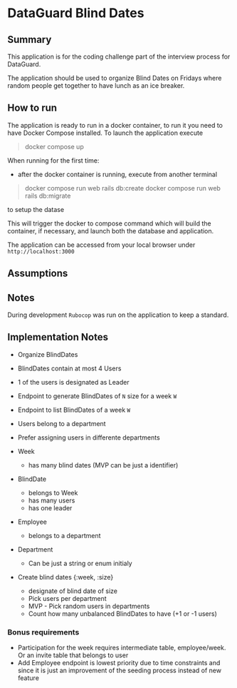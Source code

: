 # DataGuard Blind Dates

## Summary
This application is for the coding challenge part of the interview process for DataGuard.

The application should be used to organize Blind Dates on Fridays where random people get together to have lunch as an ice breaker.

## How to run
The application is ready to run in a docker container, to run it you need to have Docker Compose installed.
To launch the application execute
> docker compose up

When running for the first time:
- after the docker container is running, execute from another terminal
> docker compose run web rails db:create
> docker compose run web rails db:migrate

to setup the datase

This will trigger the docker to compose command which will build the container, if necessary, and launch both the database and application.

The application can be accessed from your local browser under `http://localhost:3000`

## Assumptions


## Notes
During development `Rubocop` was run on the application to keep a standard.

## Implementation Notes
- Organize  BlindDates
- BlindDates contain at most 4 Users
- 1 of the users is designated as Leader
- Endpoint to generate BlindDates of `N` size for a week `W`
- Endpoint to list BlindDates of a week `W`
- Users belong to a department
- Prefer assigning users in differente departments

- Week
    - has many blind dates (MVP can be just a identifier)
- BlindDate
    - belongs to Week
    - has many users
    - has one leader
- Employee
    - belongs to a department
- Department
    - Can be just a string or enum initialy

- Create blind dates {:week, :size}
    - designate of blind date of size
    - Pick users per department
    - MVP - Pick random users in departments
    - Count how many unbalanced BlindDates to have (+1 or -1 users)

### Bonus requirements
- Participation for the week requires intermediate table, employee/week. Or an invite table that belongs to user
- Add Employee endpoint is lowest priority due to time constraints and since it is just an improvement of the seeding process instead of new feature